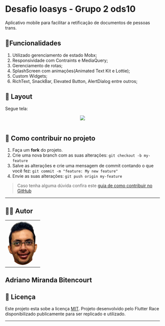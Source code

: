 # Desafio Ioasys - Grupo 2 ods10

Aplicativo mobile para facilitar a retificação de documentos de pessoas trans.

## 🧩Funcionalidades
1. Utilizado gerenciamento de estado Mobx;
2. Responsividade com Contraints e MediaQuery;
3. Gerenciamento de rotas;
4. SplashScreen com animações(Animated Text Kit e Lottie);
5. Custom Widgets;
6. RichText, SnackBar, Elevated Button, AlertDialog entre outros;
## 🎨 Layout

Segue tela:
<table>
<div align="center">
<img src="https://github.com/ambitencourt/ioasys-camp/blob/main/ioasys_camp_imc/assets/images/CalcIMC.gif" />
</div>
</table>

## 💪 Como contribuir no projeto

1. Faça um **fork** do projeto.
2. Crie uma nova branch com as suas alterações: `git checkout -b my-feature`
3. Salve as alterações e crie uma mensagem de commit contando o que você fez: `git commit -m "feature: My new feature"`
4. Envie as suas alterações: `git push origin my-feature`
> Caso tenha alguma dúvida confira este [guia de como contribuir no GitHub](./CONTRIBUTING.md)

---

## 🙎‍♂️ Autor

<table>
  <tr>
    <td align="center"><a href="https://github.com/ambitencourt"><img style="border-radius: 50%;" src="https://github.com/ambitencourt/Flutter-Race/blob/main/assets/images/Banner2.png" width="100px;"</td>   
  </tr>
  
</table>

Adriano Miranda Bitencourt
---

## 📝 Licença

Este projeto esta sobe a licença [MIT](./LICENSE).
Projeto desenvolvido pelo Flutter Race disponibilizado publicamente para ser replicado e utilizado.


---